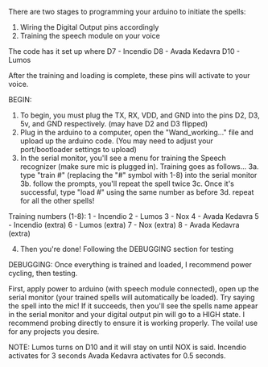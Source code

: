 There are two stages to programming your arduino to initiate the spells:

1. Wiring the Digital Output pins accordingly
2. Training the speech module on your voice

The code has it set up where
D7 - Incendio
D8 - Avada Kedavra
D10 - Lumos

After the training and loading is complete, these pins will activate to your voice.

BEGIN:
1. To begin, you must plug the TX, RX, VDD, and GND into the pins D2, D3, 5v, and GND respectively. (may have D2 and D3 flipped)
2. Plug in the arduino to a computer, open the "Wand_working..." file and upload up the arduino code. (You may need to adjust your port/bootloader settings to upload)
3. In the serial monitor, you'll see a menu for training the Speech recognizer (make sure mic is plugged in). Training goes as follows...
3a. type "train #" (replacing the "#" symbol with 1-8) into the serial monitor
3b. follow the prompts, you'll repeat the spell twice
3c. Once it's successful, type "load #" using the same number as before
3d. repeat for all the other spells!

Training numbers (1-8):
1 - Incendio
2 - Lumos
3 - Nox
4 - Avada Kedavra
5 - Incendio (extra)
6 - Lumos (extra)
7 - Nox (extra)
8 - Avada Kedavra (extra)

4. Then you're done! Following the DEBUGGING section for testing


DEBUGGING:
Once everything is trained and loaded, I recommend power cycling, then testing. 

First, apply power to arduino (with speech module connected), open up the serial monitor (your trained spells will automatically be loaded).
Try saying the spell into the mic! If it succeeds, then you'll see the spells name appear in the serial monitor and your digital output pin will go to a HIGH state. 
I recommend probing directly to ensure it is working properly.
The voila! use for any projects you desire.


NOTE:
Lumos turns on D10 and it will stay on until NOX is said.
Incendio activates for 3 seconds
Avada Kedavra activates for 0.5 seconds.
